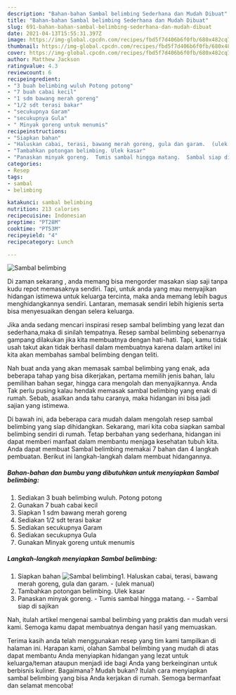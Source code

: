 ```yaml
---
description: "Bahan-bahan Sambal belimbing Sederhana dan Mudah Dibuat"
title: "Bahan-bahan Sambal belimbing Sederhana dan Mudah Dibuat"
slug: 691-bahan-bahan-sambal-belimbing-sederhana-dan-mudah-dibuat
date: 2021-04-13T15:55:31.397Z
image: https://img-global.cpcdn.com/recipes/fbd5f7d406b6f0fb/680x482cq70/sambal-belimbing-foto-resep-utama.jpg
thumbnail: https://img-global.cpcdn.com/recipes/fbd5f7d406b6f0fb/680x482cq70/sambal-belimbing-foto-resep-utama.jpg
cover: https://img-global.cpcdn.com/recipes/fbd5f7d406b6f0fb/680x482cq70/sambal-belimbing-foto-resep-utama.jpg
author: Matthew Jackson
ratingvalue: 4.3
reviewcount: 6
recipeingredient:
- "3 buah belimbing wuluh Potong potong"
- "7 buah cabai kecil"
- "1 sdm bawang merah goreng"
- "1/2 sdt terasi bakar"
- "secukupnya Garam"
- "secukupnya Gula"
- " Minyak goreng untuk menumis"
recipeinstructions:
- "Siapkan bahan"
- "Haluskan cabai, terasi, bawang merah goreng, gula dan garam.  (ulek manual)"
- "Tambahkan potongan belimbing. Ulek kasar"
- "Panaskan minyak goreng.  Tumis sambal hingga matang.  Sambal siap di sajikan"
categories:
- Resep
tags:
- sambal
- belimbing

katakunci: sambal belimbing 
nutrition: 213 calories
recipecuisine: Indonesian
preptime: "PT28M"
cooktime: "PT53M"
recipeyield: "4"
recipecategory: Lunch

---
```



![Sambal belimbing](https://img-global.cpcdn.com/recipes/fbd5f7d406b6f0fb/680x482cq70/sambal-belimbing-foto-resep-utama.jpg)

Di zaman  sekarang , anda memang bisa mengorder masakan siap saji tanpa kudu repot memasaknya sendiri. Tapi, untuk anda yang mau menyajikan hidangan istimewa untuk keluarga tercinta, maka anda memang lebih bagus menghidangkannya sendiri. Lantaran, memasak sendiri lebih higienis serta bisa menyesuaikan dengan selera keluarga.

Jika anda sedang mencari inspirasi resep sambal belimbing yang lezat dan sederhana,maka di sinilah tempatnya. Resep sambal belimbing  sebenarnya gampang dilakukan jika kita membuatnya dengan hati-hati. Tapi, kamu tidak usah takut akan tidak berhasil dalam membuatnya 
karena dalam artikel ini kita akan membahas sambal belimbing dengan teliti.  



Nah buat anda yang akan memasak sambal belimbing yang enak, ada beberapa tahap yang bisa dikerjakan, pertama memilih jenis bahan, lalu pemilihan bahan segar, hingga cara mengolah dan menyajikannya. Anda Tak perlu pusing kalau hendak memasak sambal belimbing yang enak di rumah. Sebab, asalkan anda  tahu caranya, maka hidangan ini bisa jadi sajian yang istimewa.

Di bawah ini, ada beberapa cara mudah dalam mengolah resep sambal belimbing yang siap dihidangkan. Sekarang, mari kita coba siapkan sambal belimbing sendiri di rumah. Tetap berbahan yang sederhana, hidangan ini dapat memberi manfaat dalam membantu menjaga kesehatan tubuh kita. Anda dapat membuat Sambal belimbing memakai 7 bahan dan 4 langkah pembuatan. Berikut ini langkah-langkah dalam membuat hidangannya.

<!--inarticleads1-->

##### Bahan-bahan dan bumbu yang dibutuhkan untuk menyiapkan Sambal belimbing:

1. Sediakan 3 buah belimbing wuluh. Potong potong
1. Gunakan 7 buah cabai kecil
1. Siapkan 1 sdm bawang merah goreng
1. Sediakan 1/2 sdt terasi bakar
1. Sediakan secukupnya Garam
1. Sediakan secukupnya Gula
1. Gunakan  Minyak goreng untuk menumis




<!--inarticleads2-->

##### Langkah-langkah menyiapkan Sambal belimbing:

1. Siapkan bahan
<img src="https://img-global.cpcdn.com/steps/bffb8bd7252ad92e/160x128cq70/sambal-belimbing-langkah-memasak-1-foto.jpg" alt="Sambal belimbing">1. Haluskan cabai, terasi, bawang merah goreng, gula dan garam.  - (ulek manual)
1. Tambahkan potongan belimbing. Ulek kasar
1. Panaskan minyak goreng.  - Tumis sambal hingga matang. -  - Sambal siap di sajikan




Nah, itulah artikel mengenai  sambal belimbing  yang praktis dan mudah versi kami. Semoga kamu dapat membuatnya dengan hasil yang memuaskan. 

Terima kasih anda telah menggunakan resep yang tim kami tampilkan di halaman ini. Harapan kami, olahan  Sambal belimbing yang mudah di atas dapat membantu Anda menyiapkan hidangan yang lezat untuk keluarga/teman ataupun menjadi ide bagi Anda yang berkeinginan untuk berbisnis kuliner. Bagaimana? Mudah bukan? Itulah cara menyiapkan sambal belimbing yang bisa Anda kerjakan di rumah. Semoga bermanfaat dan selamat mencoba!

